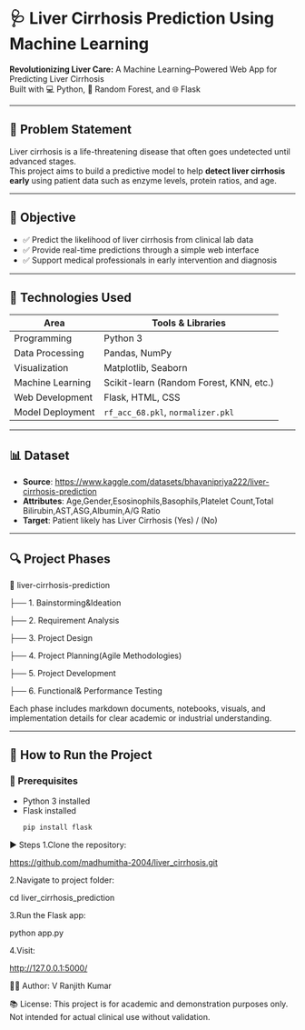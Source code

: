 # 🩺 Liver Cirrhosis Prediction Using Machine Learning

**Revolutionizing Liver Care:** A Machine Learning–Powered Web App for Predicting Liver Cirrhosis  
Built with 💻 Python, 🧠 Random Forest, and 🌐 Flask

---

## 📌 Problem Statement

Liver cirrhosis is a life-threatening disease that often goes undetected until advanced stages.  
This project aims to build a predictive model to help **detect liver cirrhosis early** using patient data such as enzyme levels, protein ratios, and age.

---

## 🎯 Objective

- ✅ Predict the likelihood of liver cirrhosis from clinical lab data
- ✅ Provide real-time predictions through a simple web interface
- ✅ Support medical professionals in early intervention and diagnosis

---

## 🧠 Technologies Used

| Area              | Tools & Libraries                         |
|-------------------|-------------------------------------------|
| Programming       | Python 3                                   |
| Data Processing   | Pandas, NumPy                              |
| Visualization     | Matplotlib, Seaborn                        |
| Machine Learning  | Scikit-learn (Random Forest, KNN, etc.)   |
| Web Development   | Flask, HTML, CSS                           |
| Model Deployment  | `rf_acc_68.pkl`, `normalizer.pkl`         |

---

## 📊 Dataset

- **Source**: https://www.kaggle.com/datasets/bhavanipriya222/liver-cirrhosis-prediction
- **Attributes**: Age,Gender,Esosinophils,Basophils,Platelet Count,Total Bilirubin,AST,ASG,Albumin,A/G Ratio
- **Target**: Patient likely has Liver Cirrhosis (Yes) / (No)

---

## 🔍 Project Phases

📁 liver-cirrhosis-prediction

├── 1. Bainstorming&Ideation

├── 2. Requirement Analysis

├── 3. Project Design

├── 4. Project Planning(Agile Methodologies)

├── 5. Project Development

├── 6. Functional& Performance Testing


Each phase includes markdown documents, notebooks, visuals, and implementation details for clear academic or industrial understanding.

---

## 🚀 How to Run the Project

### 🧱 Prerequisites
- Python 3 installed
- Flask installed  
  ```bash
  pip install flask
▶️ Steps
1.Clone the repository:

https://github.com/madhumitha-2004/liver_cirrhosis.git

2.Navigate to project folder:

cd liver_cirrhosis_prediction

3.Run the Flask app:

python app.py

4.Visit:

http://127.0.0.1:5000/

🙋‍♀️ Author:
 V Ranjith Kumar 

📚 License:
This project is for academic and demonstration purposes only. Not intended for actual clinical use without validation.


